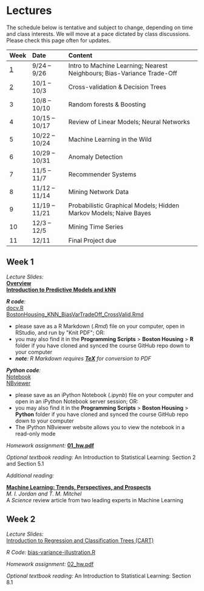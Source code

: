 # **Lectures**

The schedule below is tentative and subject to change, depending on time and class interests.
We will move at a pace dictated by class discussions. Please check this page often for updates.

| Week | Date                | Content                                                                            |
|:-----|:--------------------|:-----------------------------------------------------------------------------------|
| [1](#week-1)    | 9/24 &ndash; 9/26   | Intro to  Machine Learning; Nearest Neighbours; Bias-Variance Trade-Off |
| [2](#week-2)    | 10/1 &ndash; 10/3   | Cross-validation & Decision Trees                                       |
| 3    | 10/8 &ndash; 10/10  | Random forests & Boosting                                               |
| 4    | 10/15 &ndash; 10/17 | Review of Linear Models; Neural Networks                                |
| 5    | 10/22 &ndash; 10/24 | Machine Learning in the Wild                                            |
| 6    | 10/29 &ndash; 10/31 | Anomaly Detection                                                       | 
| 7    | 11/5 &ndash; 11/7   | Recommender Systems                                                     |
| 8    | 11/12 &ndash; 11/14 | Mining Network Data                                                     |
| 9    | 11/19 &ndash; 11/21 | Probabilistic Graphical Models; Hidden Markov Models; Naive Bayes       |
| 10   | 12/3 &ndash; 12/5   | Mining Time Series                                                      |
| 11   | 12/11               | Final Project due                                                       |


## Week 1

_Lecture Slides:_ <br>
[**Overview**](Syllabus/01_overview.pdf) <br>
[**Introduction to Predictive Models and kNN**](Syllabus/01_knn.pdf)

_**R code**:_ <br>
[docv.R](Syllabus/docv.R) <br>
[BostonHousing_KNN_BiasVarTradeOff_CrossValid.Rmd](http://raw.githubusercontent.com/ChicagoBoothML/MachineLearning_Fall2015/master/Programming%20Scripts/Boston%20Housing/R/BostonHousing_KNN_BiasVarTradeOff_CrossValid.Rmd)

- please save as a R Markdown (_.Rmd_) file on your computer, open in RStudio, and run by "Knit PDF"; OR:
- you may also find it in the **Programming Scripts** > **Boston Housing** > **R** folder
if you have cloned and synced the course GitHub repo down to your computer
- _**note**: R Markdown requires [**TeX**](Installation/TeX) for conversion to PDF_

_**Python code**:_ <br>
[Notebook](http://raw.githubusercontent.com/ChicagoBoothML/MachineLearning_Fall2015/master/Programming%20Scripts/Boston%20Housing/Python/BostonHousing_KNN_BiasVarTradeOff_CrossValid.ipynb)<br>
[NBviewer](http://nbviewer.ipython.org/github/ChicagoBoothML/MachineLearning_Fall2015/blob/master/Programming%20Scripts/Boston%20Housing/Python/BostonHousing_KNN_BiasVarTradeOff_CrossValid.ipynb)
 
- please save as an iPython Notebook (_.ipynb_) file on your computer and open in an iPython Notebook server session; OR:
- you may also find it in the **Programming Scripts** > **Boston Housing** > **Python** folder
if you have cloned and synced the course GitHub repo down to your computer
- The iPython NBviewer website allows you to view the notebook in a read-only mode

_Homework assignment:_ [**01_hw.pdf**](Syllabus/01_hw.pdf)

_Optional textbook reading:_ 
An Introduction to Statistical Learning: Section 2 and Section 5.1 

_Additional reading:_

[**Machine Learning: Trends, Perspectives, and Prospects**](http://www.sciencemag.org/content/349/6245/255.full.pdf) <br>
*M. I. Jordan and T. M. Mitchel* <br>
A *Science* review article from two leading experts in Machine Learning

## Week 2

_Lecture Slides:_ <br>
[Introduction to Regression and Classification Trees (CART)](Syllabus/02_intro_trees.pdf)

_R Code:_ [bias-variance-illustration.R](Syllabus/bias-variance-illustration.R)

_Homework assignment:_ [02_hw.pdf](Syllabus/02_hw.pdf)

_Optional textbook reading:_ 
An Introduction to Statistical Learning: Section 8.1

